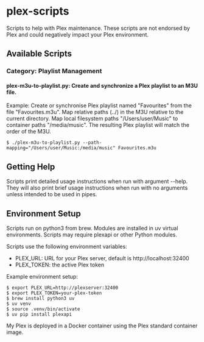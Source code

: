# plex-scripts
Scripts to help with Plex maintenance. These scripts are not endorsed by Plex and could negatively impact your Plex environment.

## Available Scripts

### Category: Playlist Management

#### plex-m3u-to-playlist.py: Create and synchronize a Plex playlist to an M3U file.
Example: Create or synchronise Plex playlist named "Favourites" from the file "Favourites.m3u". Map relative paths (../) in the M3U relative to the current directory. Map local filesystem paths "/Users/user/Music" to container paths "/media/music". The resulting Plex playlist will match the order of the M3U.

```
$ ./plex-m3u-to-playlist.py --path-mapping="/Users/user/Music:/media/music" Favourites.m3u
```

## Getting Help
Scripts print detailed usage instructions when run with argument --help. They will also print brief usage instructions when run with no arguments unless intended to be used in pipes.

## Environment Setup
Scripts run on python3 from brew.  Modules are installed in uv virtual environments.  Scripts may require plexapi or other Python modules.

Scripts use the following environment variables:
* PLEX_URL: URL for your Plex server, default is http://localhost:32400
* PLEX_TOKEN: the active Plex token

Example environment setup:
```
$ export PLEX_URL=http://plexserver:32400
$ export PLEX_TOKEN=your-plex-token
$ brew install python3 uv
$ uv venv
$ source .venv/bin/activate
$ uv pip install plexapi
```

My Plex is deployed in a Docker container using the Plex standard container image.
